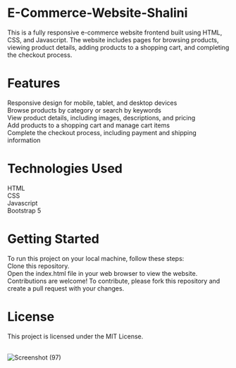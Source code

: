 # E-Commerce-Website-Shalini
This is a fully responsive e-commerce website frontend built using HTML, CSS, and Javascript. The website includes pages for browsing products, viewing product details, adding products to a shopping cart, and completing the checkout process.

# Features
Responsive design for mobile, tablet, and desktop devices  
Browse products by category or search by keywords  
View product details, including images, descriptions, and pricing  
Add products to a shopping cart and manage cart items  
Complete the checkout process, including payment and shipping information  
# Technologies Used  
HTML  
CSS  
Javascript  
Bootstrap 5  
# Getting Started
To run this project on your local machine, follow these steps:  
Clone this repository.  
Open the index.html file in your web browser to view the website.  
Contributions are welcome! To contribute, please fork this repository and create a pull request with your changes.  

# License
This project is licensed under the MIT License.  
<br>

![Screenshot (97)](https://user-images.githubusercontent.com/96416195/229275088-d53bfcf0-b866-494d-a72e-ce74220caecb.png)
